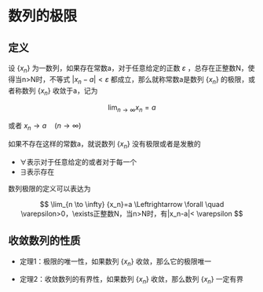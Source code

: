 # 数列的极限

## 定义

设 $\{x_n\}$ 为一数列，如果存在常数a，对于任意给定的正数 $\varepsilon$ ，总存在正整数N，使得当n>N时，不等式 $|x_n-a|< \varepsilon$ 都成立，那么就称常数a是数列 $\{x_n\}$ 的极限，或者称数列 $\{x_n\}$ 收敛于a，记为

$$
\lim_{n \to \infty} {x_n} = a
$$

或者 $x_n \to a \quad (n \to \infty)$ 

如果不存在这样的常数a，就说数列 $\{x_n\}$ 没有极限或者是发散的

- $\forall$表示对于任意给定的或者对于每一个
- $\exists$表示存在

数列极限的定义可以表达为

$$
\lim_{n \to \infty} {x_n}=a \Leftrightarrow \forall \quad \varepsilon>0，\exists正整数N，当n>N时，有|x_n-a|< \varepsilon
$$

## 收敛数列的性质

- 定理1：极限的唯一性，如果数列 $\{x_n\}$ 收敛，那么它的极限唯一

- 定理2：收敛数列的有界性，如果数列 $\{x_n\}$ 收敛，那么数列 $\{x_n\}$ 一定有界

